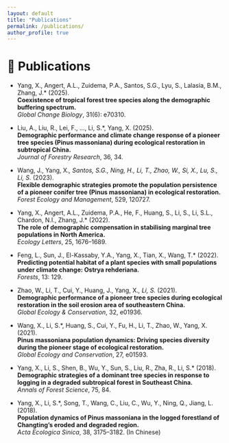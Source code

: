 ```yaml
---
layout: default
title: "Publications"
permalink: /publications/
author_profile: true
---
```


# 📝 Publications 
- Yang, X., Angert, A.L., Zuidema, P.A., Santos, S.G., Lyu, S., Lalasia, B.M., Zhang, J.* (2025).  
  **Coexistence of tropical forest tree species along the demographic buffering spectrum.**  
  *Global Change Biology*, 31(6): e70310.

- Liu, A., Liu, R., Lei, F., …, Li, S.*, Yang, X. (2025).  
  **Demographic performance and climate change response of a pioneer tree species (Pinus massoniana) during ecological restoration in subtropical China.**  
  *Journal of Forestry Research*, 36, 34.

- Wang, J., Yang, X.*, Santos, S.G., Ning, H., Li, T., Zhao, W., Si, X., Lu, S., Li, S.* (2023).  
  **Flexible demographic strategies promote the population persistence of a pioneer conifer tree (Pinus massoniana) in ecological restoration.**  
  *Forest Ecology and Management*, 529, 120727.

- Yang, X., Angert, A.L., Zuidema, P.A., He, F., Huang, S., Li, S., Li, S.L., Chardon, N.I., Zhang, J.* (2022).  
  **The role of demographic compensation in stabilising marginal tree populations in North America.**  
  *Ecology Letters*, 25, 1676–1689.

- Feng, L., Sun, J., El-Kassaby, Y.A., Yang, X., Tian, X., Wang, T.* (2022).  
  **Predicting potential habitat of a plant species with small populations under climate change: Ostrya rehderiana.**  
  *Forests*, 13: 129.

- Zhao, W., Li, T., Cui, Y., Huang, J., Yang, X.*, Li, S.* (2021).  
  **Demographic performance of a pioneer tree species during ecological restoration in the soil erosion area of southeastern China.**  
  *Global Ecology & Conservation*, 32, e01936.

- Wang, X., Li, S.*, Huang, S., Cui, Y., Fu, H., Li, T., Zhao, W., Yang, X. (2021).  
  **Pinus massoniana population dynamics: Driving species diversity during the pioneer stage of ecological restoration.**  
  *Global Ecology and Conservation*, 27, e01593.

- Yang, X., Li, S., Shen, B., Wu, Y., Sun, S., Liu, R., Zha, R., Li, S.* (2018).  
  **Demographic strategies of a dominant tree species in response to logging in a degraded subtropical forest in Southeast China.**  
  *Annals of Forest Science*, 75, 84.

- Yang, X., Li, S.*, Song, T., Wang, C., Liu, C., Wu, Y., Ning, Q., Jiang, L. (2018).  
  **Population dynamics of Pinus massoniana in the logged forestland of Changting’s eroded and degraded region.**  
  *Acta Ecologica Sinica*, 38, 3175–3182. (In Chinese)

